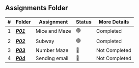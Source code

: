 ##  Assignments Folder

|   #   | Folder | Assignment |    Status  | More Details
| :---: | ----------- | ---------------------- |    ----------- |----------- |
|   1   | ***<a href="https://github.com/paxtonproctor/4883-Programming-Techniques/tree/main/Assignments/DijkstraProblems/P1112">P01</a>*** |  Mice and Maze   |    🟢  | Completed |
|   2   | ***<a href="https://github.com/paxtonproctor/4883-Programming-Techniques/tree/main/Assignments/DijkstraProblems/P10389">P02</a>***       |  Subway |    🟢  | Completed |
|   3   | ***<a href="https://github.com/paxtonproctor/4883-Programming-Techniques/tree/main/Assignments/DijkstraProblems/P929">P03</a>***       | Number Maze  |    🔴  | Not Completed |
|   4   |  ***<a href="https://github.com/paxtonproctor/4883-Programming-Techniques/tree/main/Assignments/DijkstraProblems/P10986">P04</a>***      |  Sending email |    🔴  | Not Completed |
